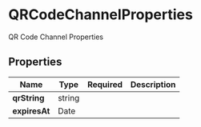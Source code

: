 # QRCodeChannelProperties

QR Code Channel Properties

## Properties

Name | Type | Required | Description
------------ | ------------- | ------------- | -------------
**qrString** | string |  | 
**expiresAt** | Date |  | 


